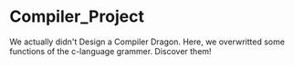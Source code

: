 # Compiler_Project
We actually didn't Design a Compiler Dragon.
Here, we overwritted some functions of the c-language grammer.
Discover them!
